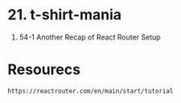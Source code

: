 # 21. t-shirt-mania

1. 54-1 Another Recap of React Router Setup

# Resourecs

`https://reactrouter.com/en/main/start/tutorial`
